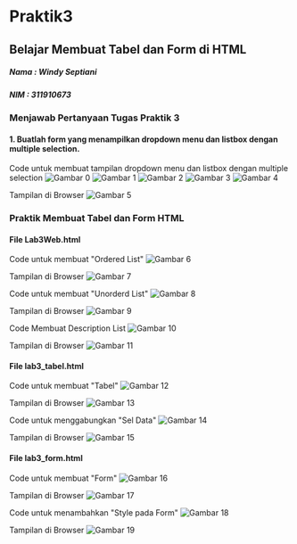 # Praktik3
## Belajar Membuat Tabel dan Form di HTML

##### Nama : Windy Septiani
##### NIM  : 311910673

### Menjawab Pertanyaan Tugas Praktik 3
#### 1. Buatlah form yang menampilkan dropdown menu dan listbox dengan multiple selection.
Code untuk membuat tampilan dropdown menu dan listbox dengan multiple selection
![Gambar 0](Screenshot/ss21.png)
![Gambar 1](Screenshot/ss22.png)
![Gambar 2](Screenshot/ss23.png)
![Gambar 3](Screenshot/ss24.png)
![Gambar 4](Screenshot/ss20.png)

Tampilan di Browser
![Gambar 5](Screenshot/ss19.jpg)

### Praktik Membuat Tabel dan Form HTML
#### File Lab3Web.html
Code untuk membuat "Ordered List"
![Gambar 6](Screenshot/ss1.jpg)

Tampilan di Browser
![Gambar 7](Screenshot/ss2.jpg)

Code untuk membuat "Unorderd List"
![Gambar 8](Screenshot/ss3.jpg)

Tampilan di Browser
![Gambar 9](Screenhot/ss4.jpg)

Code Membuat Description List
![Gambar 10](Screenshot/ss5.jpg)

Tampilan di Browser
![Gambar 11](Screenshot/ss6.jpg)

#### File lab3_tabel.html
Code untuk membuat "Tabel"
![Gambar 12](Screenshot/ss7.jpg)

Tampilan di Browser
![Gambar 13](Screenshot/ss8.jpg)

Code untuk menggabungkan "Sel Data"
![Gambar 14](Screenshoot/ss9.jpg)

Tampilan di Browser
![Gambar 15](Screenshot/ss10.jpg)

#### File lab3_form.html
Code untuk membuat "Form"
![Gambar 16](Screenshot/ss11.jpg)

Tampilan di Browser
![Gambar 17](Screenshot/ss12.jpg)

Code untuk menambahkan "Style pada Form"
![Gambar 18](Screenshot/ss13.jpg)

Tampilan di Browser
![Gambar 19](Screenshot/ss14.jpg)


